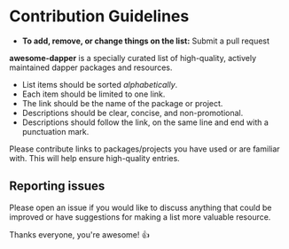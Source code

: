# Contribution Guidelines

- **To add, remove, or change things on the list:** Submit a pull request

**awesome-dapper** is a specially curated list of high-quality, actively maintained dapper packages and resources.

- List items should be sorted *alphabetically*.
- Each item should be limited to one link.
- The link should be the name of the package or project.
- Descriptions should be clear, concise, and non-promotional.
- Descriptions should follow the link, on the same line and end with a punctuation mark.

Please contribute links to packages/projects you have used or are familiar with. This will help ensure high-quality entries.

## Reporting issues

Please open an issue if you would like to discuss anything that could be improved or have suggestions for making a list more valuable resource. 

Thanks everyone, you're awesome! :+1: